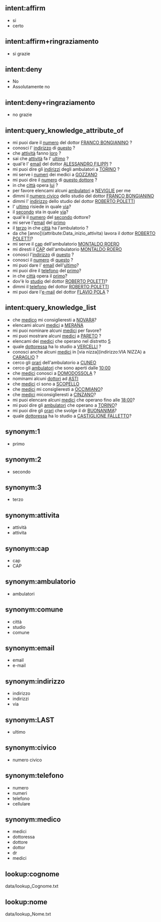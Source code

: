 ## intent:affirm
- si
- certo

## intent:affirm+ringraziamento
- si grazie

## intent:deny
- No
- Assolutamente no

## intent:deny+ringraziamento
- no grazie


## intent:query_knowledge_attribute_of
- mi puoi dare il [numero](telefono) del dottor [FRANCO BONGIANINO](medico) ?
- conosci l' [indirizzo](attribute:indirizzo) di [questo](mention) ?
- che [attività](attribute:attivita) fanno [loro](mention) ?
- sai che [attività](attribute:attivita) fa l' [ultimo](mention:LAST) ?
- qual'è l' [email](attribute) del dottor [ALESSANDRO FILIPPI](medico) ?
- mi puoi dire gli [indirizzi](attribute:indirizzo) degli ambulatori a [TORINO](comune) ?
- mi serve i [numeri](attribute:telefono) dei medici a [GOZZANO](comune)
- mi puoi dire il [numero](attribute:telefono) di [questo dottore](mention) ?
- in che [città](attribute:comune) opera [lui](mention) ?
- per favore elencami alcuni [ambulatori](attribute:ambulatorio) a [NEVIGLIE](comune) per me
- dimmi il [numero civico](attribute:civico) dello studio del dottor [FRANCO BONGIANINO](medico)
- dimmi l' [indirizzo](attribute:indirizzo) dello studio del dottor [ROBERTO POLETTI](medico)
- l' [ultimo](mention:LAST) risiede in quale [via](attribute:indirizzo)?
- il [secondo](mention:2) sta in quale [via](attribute:indirizzo)?
- qual'è il [numero](attribute:telefono) del [secondo](mention:2) dottore?
- mi serve l'[email](attribute) del [primo](mention:1)
- il [terzo](mention:3) in che [città](attribute:comune) ha l'ambulatorio ?
- da che [anno])(attribute:Data_inizio_attivita) lavora il dottor [ROBERTO POLETTI](medico)?
- mi serve il [cap](attribute:cap) dell'ambulatorio [MONTALDO ROERO](ambulatorio)
- mi diresti il [CAP](attribute:cap) dell'ambulatorio [MONTALDO ROERO](ambulatorio)
- conosci l'[indirizzo](attribute:indirizzo) di [questo](mention) ?
- conosci il [numero](attribute:telefono) di [questo](mention) ?
- mi puoi dare l' [email](attribute) dell'[ultimo](mention:LAST)?
- mi puoi dire il [telefono](attribute:telefono) del [primo](mention:1)?
- in che [città](attribute:comune) opera il [primo](mention:1)?
- dov'è lo [studio](attribute:comune) del dottor [ROBERTO POLETTI](medico)?
- dimmi il [telefono](attribute:telefono) del dottor [ROBERTO POLETTI](medico)
- mi puoi dare l'[e-mail](attribute:email) del dottor [FLAVIO POLA](medico) ?

## intent:query_knowledge_list
- che [medico](object_type) mi consiglieresti  a [NOVARA](comune)?
- elencami alcuni [medici](object_type:medico) a [MERANA](comune)
- mi puoi nominare alcuni [medici](object_type:medico) per favore?
- mi puoi mostrare alcuni [medici](object_type:medico) a [PARETO](comune) ?
- elencami dei [medici](object_type:medico) che operano nel distretto [5](distretto)
- quale [dottoressa](object_type:medico) ha lo studio a [VERCELLI](comune) ?
- conosci anche alcuni [medici](object_type:medico) in [via nizza](indirizzo:VIA NIZZA) a [CARAGLIO](comune) ?
- cerco gli [orari](object_type:orario) dell'ambulatorio a [CUNEO](comune) 
- cerco gli [ambulatori](object_type:ambulatorio) che sono aperti dalle [10:00](ora_inizio)
- che [medici](object_type:medico) conosci a [DOMODOSSOLA](comune) ?
- nominami alcuni [dottori](object_type:medico) ad [ASTI](comune)
- che [medici](object_type:medico) ci sono a [SCOPELLO](comune)
- che [medici](object_type:medico) mi consiglieresti a [OCCIMIANO](comune)?
- che [medici](object_type:medico) miconsiglieresti a [CINZANO](comune)?
- mi puoi elencare alcuni [medici](object_type:medico) che operano fino alle  [18:00](ora_fine)?
- mi puoi dire gli [ambulatori](object_type:ambulatorio) che operano a [TORINO](comune)?
- mi puoi dire gli [orari](object_type:orario) che svolge il dr [BUONANIMA](cognome)?
- quale [dottoressa](object_type:medico) ha lo studio a [CASTIGLIONE FALLETTO](comune)?

## synonym:1
- primo

## synonym:2
- secondo

## synonym:3
- terzo

## synonym:attivita
- attività
- attivita

## synonym:cap
- cap
- CAP

## synonym:ambulatorio
- ambulatori

## synonym:comune
- città
- studio
- comune

## synonym:email
- email
- e-mail

## synonym:indirizzo
- indirizzo
- indirizzi
- via

## synonym:LAST
- ultimo

## synonym:civico
- numero civico

## synonym:telefono
- numero
- numeri
- telefono
- cellulare

## synonym:medico
- medici
- dottoressa
- dottore
- dottor
- dr
- medici

## lookup:cognome
  data/lookup_Cognome.txt

## lookup:nome
  data/lookup_Nome.txt
